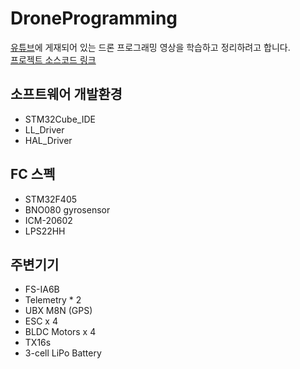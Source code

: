 # DroneProgramming
[유튜브](https://www.youtube.com/@ChrisWonyeobPark)에 게재되어 있는 드론 프로그래밍 영상을 학습하고 정리하려고 합니다.  
[프로젝트 소스코드 링크](https://github.com/ChrisWonyeobPark/M-HIVE-STM32_drone_programming_course-MH-FC-FW1.0)

## 소프트웨어 개발환경
- STM32Cube_IDE
- LL_Driver
- HAL_Driver

## FC 스펙
- STM32F405
- BNO080 gyrosensor
- ICM-20602
- LPS22HH

## 주변기기
- FS-IA6B
- Telemetry * 2
- UBX M8N (GPS)
- ESC x 4
- BLDC Motors x 4
- TX16s
- 3-cell LiPo Battery
